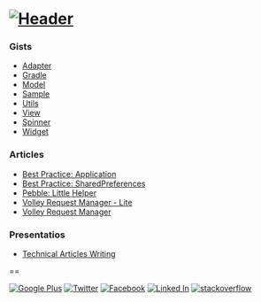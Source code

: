 [![Header](/assets/images/general/readme-header.png)](http://yakivmospan.github.io/android-codeview)
==
### Gists

- [Adapter](/gists/adapter)
- [Gradle](/gists//gradle)
- [Model](/gists/model)
- [Sample](/gists/sample)
- [Utils](/gists/utils)
- [View](/gists/view)
- [Spinner](/gists/spinner)
- [Widget](/gists/widget)

### Articles

- [Best Practice: Application](/articles/android/best%20practice/Best%20Practice.%20Application.md)
- [Best Practice: SharedPreferences](/articles/android/best%20practice/Best%20Practice.%20SharedPreferences.md)
- [Pebble: Little Helper](/articles/pebble/Pebble.%20Little%20Helper.md)
- [Volley Request Manager - Lite](/articles/android/http/Volley%20Request%20Manager%20-%20Lite.md)
- [Volley Request Manager](/articles/android/http/Volley%20Request%20Manager.md)

### Presentatios

- [Technical Articles Writing](https://docs.google.com/presentation/d/1lsmhkqeZ0YfFejhAsymV0UpWauw4lffJ6rdOY_covOo/edit#slide=id.p)

==

[![Google Plus](/assets/images/social/google_plus.png)](https://plus.google.com/+YakivMospan)
[![Twitter](/assets/images/social/twitter.png)](https://twitter.com/yakivmospan)
[![Facebook](/assets/images/social/facebook.png)](https://www.facebook.com/yakiv.mospan)
[![Linked In](/assets/images/social/linkedin.png)](https://www.linkedin.com/pub/yakiv-mospan/a8/a92/823)
[![stackoverflow](/assets/images/social/stackoverflow.png)](http://stackoverflow.com/users/1805989/yakiv-mospan)
